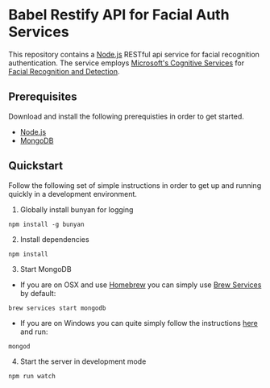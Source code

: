 # Babel Restify API for Facial Auth Services

This repository contains a [Node.js](https://nodejs.org/en/) RESTful api service for facial recognition authentication. The service employs [Microsoft's Cognitive Services](https://azure.microsoft.com/en-us/services/cognitive-services/) for [Facial Recognition and Detection](https://azure.microsoft.com/en-us/services/cognitive-services/face/).

## Prerequisites

Download and install the following prerequisties in order to get started.

- [Node.js](https://nodejs.org/en/)
- [MongoDB](https://www.mongodb.com/)

## Quickstart

Follow the following set of simple instructions in order to get up and running quickly in a development environment.

1. Globally install bunyan for logging
```
npm install -g bunyan
```

2. Install dependencies
```
npm install
```

3. Start MongoDB 
- If you are on OSX and use [Homebrew](https://brew.sh) you can simply use [Brew Services](https://github.com/Homebrew/homebrew-services) by default:
```
brew services start mongodb
```

- If you are on Windows you can quite simply follow the instructions [here](https://docs.mongodb.com/manual/tutorial/install-mongodb-on-windows/#run-mongodb-community-edition) and run:
```
mongod
```

4. Start the server in development mode
```
npm run watch
```
